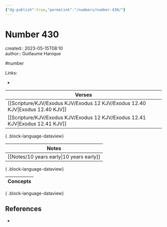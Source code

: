 ```yaml
---
{"dg-publish":true,"permalink":"/numbers/number-430/"}
---
```



# Number 430

created:: 2023-05-15T08:10  
author:: Guillaume Hanique

#number

Links:

- 

| Verses                                                                           |
| -------------------------------------------------------------------------------- |
| [[Scripture/KJV/Exodus KJV/Exodus 12 KJV/Exodus 12.40 KJV\|Exodus 12.40 KJV]] |
| [[Scripture/KJV/Exodus KJV/Exodus 12 KJV/Exodus 12.41 KJV\|Exodus 12.41 KJV]] |

{ .block-language-dataview}

| Notes                                       |
| ------------------------------------------- |
| [[Notes/10 years early\|10 years early]] |

{ .block-language-dataview}

| Concepts |
| -------- |

{ .block-language-dataview}

## References

- 
